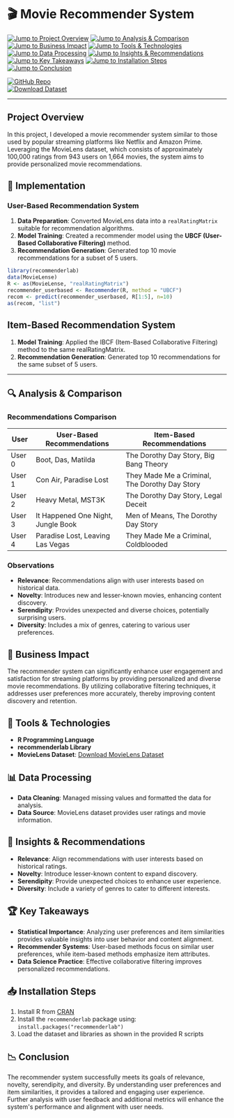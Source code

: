 # 🎬 Movie Recommender System

[![Jump to Project Overview](https://img.shields.io/badge/Project%20Overview-📋-blue?style=for-the-badge&logo=read-the-docs)](#project-overview) 
[![Jump to Analysis & Comparison](https://img.shields.io/badge/Analysis%20and%20Comparison-🔍-blue?style=for-the-badge&logo=search)](#analysis-comparison) 
[![Jump to Business Impact](https://img.shields.io/badge/Business%20Impact-💼-blue?style=for-the-badge&logo=business)](#business-impact) 
[![Jump to Tools & Technologies](https://img.shields.io/badge/Tools%20and%20Technologies-🔧-blue?style=for-the-badge&logo=tools)](#tools-technologies) 
[![Jump to Data Processing](https://img.shields.io/badge/Data%20Processing-📊-blue?style=for-the-badge&logo=analytics)](#data-processing) 
[![Jump to Insights & Recommendations](https://img.shields.io/badge/Insights%20and%20Recommendations-📝-blue?style=for-the-badge&logo=write)](#insights-recommendations) 
[![Jump to Key Takeaways](https://img.shields.io/badge/Key%20Takeaways-🏆-blue?style=for-the-badge&logo=trophy)](#key-takeaways) 
[![Jump to Installation Steps](https://img.shields.io/badge/Installation%20Steps-📥-blue?style=for-the-badge&logo=download)](#installation-steps) 
[![Jump to Conclusion](https://img.shields.io/badge/Conclusion-📉-blue?style=for-the-badge&logo=chart)](#conclusion)

[![GitHub Repo](https://img.shields.io/badge/Visit-GitHub_Repo-181717?style=for-the-badge&logo=github)](https://github.com/your-repo-link)  
[![Download Dataset](https://img.shields.io/badge/Download%20Dataset-green?style=for-the-badge)](https://grouplens.org/datasets/movielens/)

---

## Project Overview

In this project, I developed a movie recommender system similar to those used by popular streaming platforms like Netflix and Amazon Prime. Leveraging the MovieLens dataset, which consists of approximately 100,000 ratings from 943 users on 1,664 movies, the system aims to provide personalized movie recommendations.

## 🚀 Implementation

### User-Based Recommendation System

1. **Data Preparation**: Converted MovieLens data into a `realRatingMatrix` suitable for recommendation algorithms.
2. **Model Training**: Created a recommender model using the **UBCF (User-Based Collaborative Filtering)** method.
3. **Recommendation Generation**: Generated top 10 movie recommendations for a subset of 5 users.

```r
library(recommenderlab)
data(MovieLense)
R <- as(MovieLense, "realRatingMatrix")
recommender_userbased <- Recommender(R, method = "UBCF")
recom <- predict(recommender_userbased, R[1:5], n=10)
as(recom, "list")
```

## Item-Based Recommendation System
1. **Model Training**: Applied the IBCF (Item-Based Collaborative Filtering) method to the same realRatingMatrix.
2. **Recommendation Generation**: Generated top 10 recommendations for the same subset of 5 users.

---

## 🔍 Analysis & Comparison

### Recommendations Comparison

| **User** | **User-Based Recommendations**                      | **Item-Based Recommendations**                  |
|----------|-----------------------------------------------------|--------------------------------------------------|
| User 0   | Boot, Das, Matilda                                 | The Dorothy Day Story, Big Bang Theory          |
| User 1   | Con Air, Paradise Lost                             | They Made Me a Criminal, The Dorothy Day Story  |
| User 2   | Heavy Metal, MST3K                                 | The Dorothy Day Story, Legal Deceit             |
| User 3   | It Happened One Night, Jungle Book                 | Men of Means, The Dorothy Day Story             |
| User 4   | Paradise Lost, Leaving Las Vegas                   | They Made Me a Criminal, Coldblooded            |

### Observations

- **Relevance**: Recommendations align with user interests based on historical data.
- **Novelty**: Introduces new and lesser-known movies, enhancing content discovery.
- **Serendipity**: Provides unexpected and diverse choices, potentially surprising users.
- **Diversity**: Includes a mix of genres, catering to various user preferences.

## 💼 Business Impact

The recommender system can significantly enhance user engagement and satisfaction for streaming platforms by providing personalized and diverse movie recommendations. By utilizing collaborative filtering techniques, it addresses user preferences more accurately, thereby improving content discovery and retention.

## 🔧 Tools & Technologies

- **R Programming Language**
- **recommenderlab Library**
- **MovieLens Dataset**: [Download MovieLens Dataset](https://grouplens.org/datasets/movielens/)

## 📊 Data Processing

- **Data Cleaning**: Managed missing values and formatted the data for analysis.
- **Data Source**: MovieLens dataset provides user ratings and movie information.

## 📝 Insights & Recommendations

- **Relevance**: Align recommendations with user interests based on historical ratings.
- **Novelty**: Introduce lesser-known content to expand discovery.
- **Serendipity**: Provide unexpected choices to enhance user experience.
- **Diversity**: Include a variety of genres to cater to different interests.

## 🏆 Key Takeaways

- **Statistical Importance**: Analyzing user preferences and item similarities provides valuable insights into user behavior and content alignment.
- **Recommender Systems**: User-based methods focus on similar user preferences, while item-based methods emphasize item attributes.
- **Data Science Practice**: Effective collaborative filtering improves personalized recommendations.

## 📥 Installation Steps

1. Install R from [CRAN](https://cran.r-project.org/)
2. Install the `recommenderlab` package using: `install.packages("recommenderlab")`
3. Load the dataset and libraries as shown in the provided R scripts

## 📉 Conclusion

The recommender system successfully meets its goals of relevance, novelty, serendipity, and diversity. By understanding user preferences and item similarities, it provides a tailored and engaging user experience. Further analysis with user feedback and additional metrics will enhance the system's performance and alignment with user needs.
